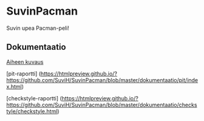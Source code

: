 # SuvinPacman
Suvin upea Pacman-peli!

## Dokumentaatio
[Aiheen kuvaus](dokumentaatio/aihemäärittely.md)

[pit-raportti] (https://htmlpreview.github.io/?https://github.com/SuviH/SuvinPacman/blob/master/dokumentaatio/pit/index.html)

[checkstyle-raportti] (https://htmlpreview.github.io/?https://github.com/SuviH/SuvinPacman/blob/master/dokumentaatio/checkstyle/checkstyle.html)

